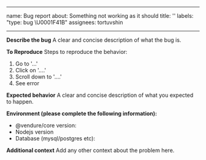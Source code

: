 
---
name: Bug report
about: Something not working as it should
title: ''
labels: "type: bug \U0001F41B"
assignees: tortuvshin

---

**Describe the bug**
A clear and concise description of what the bug is.

**To Reproduce**
Steps to reproduce the behavior:
1. Go to '...'
2. Click on '....'
3. Scroll down to '....'
4. See error

**Expected behavior**
A clear and concise description of what you expected to happen.

**Environment (please complete the following information):**
 - @vendure/core version:
 - Nodejs version
 - Database (mysql/postgres etc):

**Additional context**
Add any other context about the problem here.
